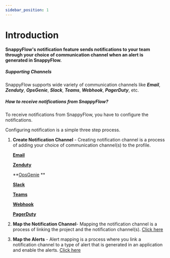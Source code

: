 ```yaml
---
sidebar_position: 1
---
```


# Introduction

**SnappyFlow's notification feature sends notifications to your team through your choice of communication channel when an alert is generated in SnappyFlow.**

##### Supporting Channels
SnappyFlow supports wide variety of communication channels like ***Email***, ***Zenduty***, ***OpsGenie***, ***Slack***, ***Teams***, ***Webhook***, ***PagerDuty***, etc.

##### How to receive notifications from SnappyFlow?

To receive notifications from SnappyFlow, you have to configure the notifications. 

Configuring notification is a simple three step process.

1. **Create Notification Channel** -  Creating notification channel is a process of adding your choice of communication channel(s) to the profile.

   **[Email](/docs/Alerts_notifications/Notifications/Create_Notification_Channel/email)** 
   
   [**Zenduty**](/docs/Alerts_notifications/Notifications/Create_Notification_Channel/zenduty)
   
   **[OpsGenie](/docs/Alerts_notifications/Notifications/Create_Notification_Channel/opsGenie) **
   
   [**Slack**](/docs/Alerts_notifications/Notifications/Create_Notification_Channel/slack)
   
   [**Teams**](/docs/Alerts_notifications/Notifications/Create_Notification_Channel/teams)
   
   [**Webhook**](/docs/Alerts_notifications/Notifications/Create_Notification_Channel/webhook)  
   
   [**PagerDuty** ](/docs/Alerts_notifications/Notifications/Create_Notification_Channel/pagerDuty)
   
2. **Map the Notification Channel**- Mapping the notification channel is a process of linking the project and the notification channel(s). [Click here](docs/Alerts_notifications/Notifications/Map_Notification_Alerts/map_projects_to_channels)

3. **Map the Alerts** - Alert mapping is a process where you link a notification channel to a type of alert that is generated in an application and enable the alerts. [Click here](/docs/Alerts_notifications/Notifications/Map_Notification_Alerts/alert_mapping) 



